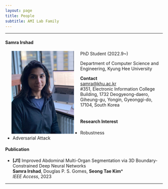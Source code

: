 ```yaml
---
layout: page
title: People 
subtitle: AMI Lab Family
---
```


<hr>

#### Samra Irshad
  
<img src="https://raw.githubusercontent.com/ailabkhu/ailabkhu.github.io/master/img/Samrish.jpg" width="200" height="265" align="left" hspace="20" />
PhD Student (2022.9~)        

Department of Computer Science and Engineering, Kyung Hee University         
            

**Contact**  
samra@khu.ac.kr                       
#351, Electronic Information College Building, 1732 Deogyeong-daero, Giheung-gu, Yongin, Gyeonggi-do, 17104, South Korea  
<br>

#### Research Interest
* Robustness
* Adversarial Attack


#### Publication
- **[J1]** Improved Abdominal Multi-Organ Segmentation via 3D Boundary-Constrained Deep Neural Networks                                                                  
**Samra Irshad**, Douglas P. S. Gomes, **Seong Tae Kim***                     
_IEEE Access_, 2023   

<hr>
